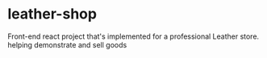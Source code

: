 # leather-shop

Front-end react project that's implemented for a professional Leather store. helping demonstrate and sell goods
